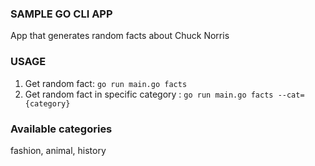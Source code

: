 ### SAMPLE GO CLI APP

App that generates random facts about Chuck Norris

### USAGE

1. Get random fact: `go run main.go facts`
2. Get random fact in specific category : `go run main.go facts --cat={category}`

### Available categories
fashion, animal, history
